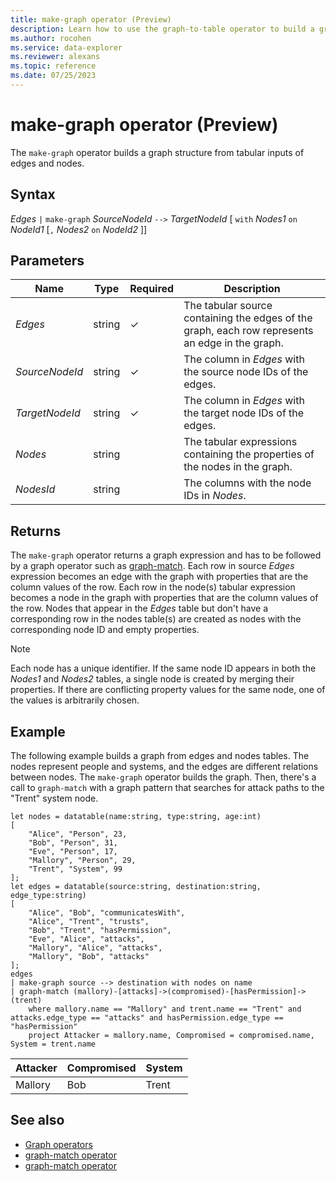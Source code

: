```yaml
---
title: make-graph operator (Preview)
description: Learn how to use the graph-to-table operator to build a graph structure from tabular inputs of edges and nodes.
ms.author: rocohen
ms.service: data-explorer
ms.reviewer: alexans
ms.topic: reference
ms.date: 07/25/2023
---
```

# make-graph operator (Preview)

The `make-graph` operator builds a graph structure from tabular inputs of edges and nodes.

## Syntax

*Edges* `|` `make-graph` *SourceNodeId* `-->` *TargetNodeId* [ `with` *Nodes1* `on` *NodeId1* [`,` *Nodes2* `on` *NodeId2* ]]

## Parameters

| Name | Type | Required | Description |
| -- | -- | -- | -- |
| *Edges* | string | &check; | The tabular source containing the edges of the graph, each row represents an edge in the graph. |
| *SourceNodeId* | string | &check; | The column in *Edges* with the source node IDs of the edges. |
| *TargetNodeId* | string | &check; | The column in *Edges* with the target node IDs of the edges. |
| *Nodes* | string || The tabular expressions containing the properties of the nodes in the graph. |
| *NodesId* | string || The columns with the node IDs in *Nodes*. |

## Returns

The `make-graph` operator returns a graph expression and has to be followed by a graph operator such as [graph-match](graph-match-operator.md). Each row in source *Edges* expression becomes an edge with the graph with properties that are the column values of the row. Each row in the node(s) tabular expression becomes a node in the graph with properties that are the column values of the row. Nodes that appear in the *Edges* table but don't have a corresponding row in the nodes table(s) are created as nodes with the corresponding node ID and empty properties.

> [!NOTE]
> Each node has a unique identifier. If the same node ID appears in both the *Nodes1* and *Nodes2* tables, a single node is created by merging their properties. If there are conflicting property values for the same node, one of the values is arbitrarily chosen.

## Example

The following example builds a graph from edges and nodes tables. The nodes represent people and systems, and the edges are different relations between nodes. The `make-graph` operator builds the graph. Then, there's a call to `graph-match` with a graph pattern that searches for attack paths to the "Trent" system node.

```kusto
let nodes = datatable(name:string, type:string, age:int) 
[ 
	"Alice", "Person", 23,  
	"Bob", "Person", 31,  
	"Eve", "Person", 17,  
	"Mallory", "Person", 29,  
	"Trent", "System", 99 
]; 
let edges = datatable(source:string, destination:string, edge_type:string) 
[ 
	"Alice", "Bob", "communicatesWith",  
	"Alice", "Trent", "trusts",  
	"Bob", "Trent", "hasPermission",  
	"Eve", "Alice", "attacks",  
	"Mallory", "Alice", "attacks",  
	"Mallory", "Bob", "attacks"  
]; 
edges 
| make-graph source --> destination with nodes on name 
| graph-match (mallory)-[attacks]->(compromised)-[hasPermission]->(trent) 
	where mallory.name == "Mallory" and trent.name == "Trent" and attacks.edge_type == "attacks" and hasPermission.edge_type == "hasPermission" 
	project Attacker = mallory.name, Compromised = compromised.name, System = trent.name
```

|Attacker|Compromised|System|
|---|---|---|
|Mallory|Bob|Trent|

## See also

* [Graph operators](graph-operators.md)
* [graph-match operator](graph-match-operator.md)
* [graph-match operator](graph-to-table-operator.md)
